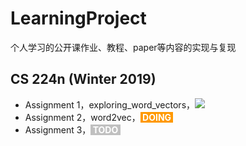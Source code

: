 # LearningProject
个人学习的公开课作业、教程、paper等内容的实现与复现

## CS 224n (Winter 2019)
* Assignment 1，exploring\_word\_vectors，![](http://markdown.moverzp.com/doing.png)
* Assignment 2，word2vec，<strong style="color:white;background: rgb(255,153,0)">&nbsp;DOING&nbsp;</strong>
* Assignment 3，<strong style="color:white;background: rgb(192,192,192)">&nbsp;TODO&nbsp;</strong>




